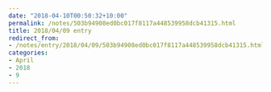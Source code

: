 ```yaml
---
date: "2018-04-10T00:50:32+10:00"
permalink: /notes/503b94908ed0bc017f8117a448539958dcb41315.html
title: 2018/04/09 entry
redirect_from:
- /notes/entry/2018/04/09/503b94908ed0bc017f8117a448539958dcb41315.html
categories:
- April
- 2018
- 9
---
```

